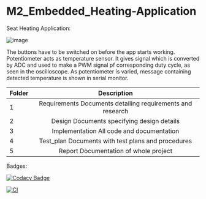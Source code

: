 # M2_Embedded_Heating-Application

Seat Heating Application:

![image](https://user-images.githubusercontent.com/94346768/144188758-a665828f-7eaa-42a5-b8c3-5ca2f0094add.png)

The buttons have to be switched on before the app starts working. Potentiometer acts as temperature sensor. 
It gives signal which is converted by ADC and used to make a PWM signal pf corresponding duty cycle, as seen in the oscilloscope.
As potentiometer is varied, message containing detected temperature is shown in serial monitor.

|Folder|	Description|
|-------|:------------:|
|1| Requirements	Documents detailing requirements and research|
|2| Design	Documents specifying design details|
|3| Implementation	All code and documentation|
|4| Test_plan	Documents with test plans and procedures|
|5| Report	Documentation of whole project|

Badges:

[![Codacy Badge](https://app.codacy.com/project/badge/Grade/48fe48f9c4974f7e82c9ac19300c1e91)](https://www.codacy.com/gh/ShaikBhijalani/M2_Embedded_Heating-Application/dashboard?utm_source=github.com&amp;utm_medium=referral&amp;utm_content=ShaikBhijalani/M2_Embedded_Heating-Application&amp;utm_campaign=Badge_Grade)

[![CI](https://github.com/ShaikBhijalani/M2_Embedded_Heating-Application/actions/workflows/main.yml/badge.svg)](https://github.com/ShaikBhijalani/M2_Embedded_Heating-Application/actions/workflows/main.yml)




